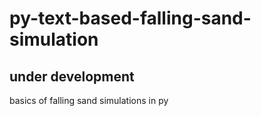 # py-text-based-falling-sand-simulation
## under development
basics of falling sand simulations in py
